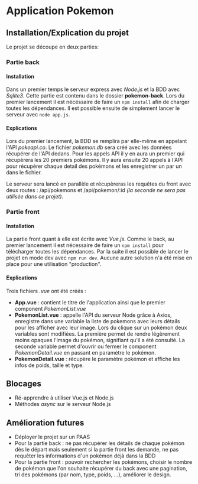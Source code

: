 # Application Pokemon

## Installation/Explication du projet
Le projet se découpe en deux parties:

### Partie back

#### Installation
Dans un premier temps le serveur express avec *Node.js* et la BDD avec *Sqlite3*. Cette partie est contenu dans le dossier **pokemon-back**. Lors du premier lancement il est nécéssaire de faire un `npm install` afin de charger toutes les dépendances. Il est possible ensuite de simplement lancer le serveur avec `node app.js`. 

#### Explications
Lors du premier lancement, la BDD se remplira par elle-même en appelant l'API *pokeapi.co*. Le fichier *pokemon.db* sera créé avec les données récupérer de l'API dedans. Pour les appels API il y en aura un premier qui récupèrera les 20 premiers pokémons. Il y aura ensuite 20 appels à l'API pour récupérer chaque detail des pokémons et les enregistrer un par un dans le fichier. 

Le serveur sera lancé en parallèle et récupèreras les requêtes du front avec deux routes : /api/pokemons et /api/pokemon/:id *(la seconde ne sera pas utilisée dans ce projet)*. 

### Partie front
#### Installation
La partie front quant à elle est écrite avec *Vue.js*. Comme le back, au premier lancement il est nécessaire de faire un `npm install` pour télécharger toutes les dépendances. Par la suite il est possible de lancer le projet en mode dev avec `npm run dev`. Aucune autre solution n'a été mise en place pour une utilisation "production".

#### Explications
Trois fichiers *.vue* ont été créés : 
- **App.vue** : contient le titre de l'application ainsi que le premier component *PokemonList.vue*
- **PokemonList.vue** : appelle l'API du serveur Node grâce à Axios, enregistre dans une variable la liste de pokemons avec leurs détails pour les afficher avec leur image. Lors du clique sur un pokémon deux variables sont modifiées. La première permet de rendre légèrement moins opaques l'image du pokémon, signifiant qu'il a été consulté. La seconde variable permet d'ouvrir ou fermer le component *PokemonDetail.vue* en passant en paramètre le pokémon.
- **PokemonDetail.vue** : récupère le paramètre pokémon et affiche les infos de poids, taille et type.

## Blocages
- Ré-apprendre à utiliser Vue.js et Node.js
- Méthodes *async* sur le serveur Node.js

## Amélioration futures
- Déployer le projet sur un PAAS
- Pour la partie back : ne pas récupérer les détails de chaque pokémon dès le départ mais seulement si la partie front les demande, ne pas requêter les informations d'un pokémon déjà dans la BDD
- Pour la partie front : pouvoir rechercher les pokémons, choisir le nombre de pokémon que l'on souhaite récupérer du back avec une pagination, tri des pokémons (par nom, type, poids, ...), améliorer le design.

